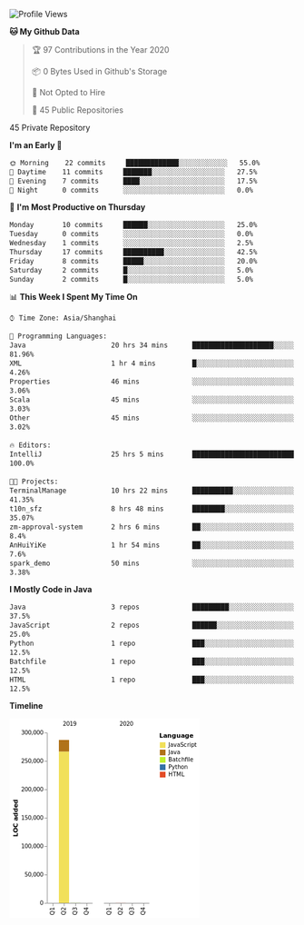 <!--START_SECTION:waka-->
![Profile Views](http://img.shields.io/badge/Profile%20Views-0-blue)

**🐱 My Github Data** 

> 🏆 97 Contributions in the Year 2020
 > 
> 📦 0 Bytes Used in Github's Storage 
 > 
> 🚫 Not Opted to Hire
 > 
> 📜 45 Public Repositories 
 > 
45 Private Repository 
 > 
**I'm an Early 🐤** 

```text
🌞 Morning    22 commits     █████████████░░░░░░░░░░░░   55.0% 
🌆 Daytime    11 commits     ███████░░░░░░░░░░░░░░░░░░   27.5% 
🌃 Evening    7 commits      ████░░░░░░░░░░░░░░░░░░░░░   17.5% 
🌙 Night      0 commits      ░░░░░░░░░░░░░░░░░░░░░░░░░   0.0%

```
📅 **I'm Most Productive on Thursday** 

```text
Monday       10 commits     ██████░░░░░░░░░░░░░░░░░░░   25.0% 
Tuesday      0 commits      ░░░░░░░░░░░░░░░░░░░░░░░░░   0.0% 
Wednesday    1 commits      ░░░░░░░░░░░░░░░░░░░░░░░░░   2.5% 
Thursday     17 commits     ██████████░░░░░░░░░░░░░░░   42.5% 
Friday       8 commits      █████░░░░░░░░░░░░░░░░░░░░   20.0% 
Saturday     2 commits      █░░░░░░░░░░░░░░░░░░░░░░░░   5.0% 
Sunday       2 commits      █░░░░░░░░░░░░░░░░░░░░░░░░   5.0%

```


📊 **This Week I Spent My Time On** 

```text
⌚︎ Time Zone: Asia/Shanghai

💬 Programming Languages: 
Java                     20 hrs 34 mins      ████████████████████░░░░░   81.96% 
XML                      1 hr 4 mins         █░░░░░░░░░░░░░░░░░░░░░░░░   4.26% 
Properties               46 mins             ░░░░░░░░░░░░░░░░░░░░░░░░░   3.06% 
Scala                    45 mins             ░░░░░░░░░░░░░░░░░░░░░░░░░   3.03% 
Other                    45 mins             ░░░░░░░░░░░░░░░░░░░░░░░░░   3.02%

🔥 Editors: 
IntelliJ                 25 hrs 5 mins       █████████████████████████   100.0%

🐱‍💻 Projects: 
TerminalManage           10 hrs 22 mins      ██████████░░░░░░░░░░░░░░░   41.35% 
t10n_sfz                 8 hrs 48 mins       ████████░░░░░░░░░░░░░░░░░   35.07% 
zm-approval-system       2 hrs 6 mins        ██░░░░░░░░░░░░░░░░░░░░░░░   8.4% 
AnHuiYiKe                1 hr 54 mins        ██░░░░░░░░░░░░░░░░░░░░░░░   7.6% 
spark_demo               50 mins             ░░░░░░░░░░░░░░░░░░░░░░░░░   3.38%

```

**I Mostly Code in Java** 

```text
Java                     3 repos             █████████░░░░░░░░░░░░░░░░   37.5% 
JavaScript               2 repos             ██████░░░░░░░░░░░░░░░░░░░   25.0% 
Python                   1 repo              ███░░░░░░░░░░░░░░░░░░░░░░   12.5% 
Batchfile                1 repo              ███░░░░░░░░░░░░░░░░░░░░░░   12.5% 
HTML                     1 repo              ███░░░░░░░░░░░░░░░░░░░░░░   12.5%

```


**Timeline**

![Chart not found](https://raw.githubusercontent.com/2720851545/2720851545/master/charts/bar_graph.png) 


<!--END_SECTION:waka-->
